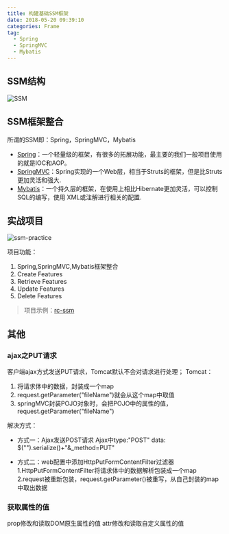 ```yaml
---
title: 构建基础SSM框架
date: 2018-05-20 09:39:10
categories: Frame
tag: 
  - Spring
  - SpringMVC
  - Mybatis
---
```


## SSM结构

![SSM](https://res.cloudinary.com/incoder/image/upload/v1528039004/blog/ssm-structure.png)

<!-- more -->

## SSM框架整合

所谓的SSM即：Spring，SpringMVC，Mybatis  
* [Spring](https://spring.io)：一个轻量级的框架，有很多的拓展功能，最主要的我们一般项目使用的就是IOC和AOP。
* [SpringMVC](https://docs.spring.io/spring/docs/current/spring-framework-reference/web.html)：Spring实现的一个Web层，相当于Struts的框架，但是比Struts更加灵活和强大.
* [Mybatis](http://www.mybatis.org/mybatis-3)：一个持久层的框架，在使用上相比Hibernate更加灵活，可以控制SQL的编写，使用 XML或注解进行相关的配置.

## 实战项目

![ssm-practice](https://res.cloudinary.com/incoder/image/upload/v1528647074/blog/ssm-practice.png)

项目功能：
1. Spring,SpringMVC,Mybatis框架整合
2. Create Features
3. Retrieve Features
4. Update Features
5. Delete Features

> 项目示例：[rc-ssm](https://github.com/RootCluster/rc-ssm/tree/example)

## 其他

### ajax之PUT请求

客户端ajax方式发送PUT请求，Tomcat默认不会对请求进行处理；
Tomcat：
1. 将请求体中的数据，封装成一个map
2. request.getParameter("fileName")就会从这个map中取值
3. springMVC封装POJO对象时，会把POJO中的属性的值，request.getParameter("fileName")

  解决方式：
  - 方式一：Ajax发送POST请求
  Ajax中type:"POST"
  data: $("").serialize()+"&_method=PUT"

  - 方式二：web配置中添加HttpPutFormContentFilter过滤器
  1.HttpPutFormContentFilter将请求体中的数据解析包装成一个map
  2.request被重新包装，request.getParameter()被重写，从自己封装的map中取出数据

### 获取属性的值

prop修改和读取DOM原生属性的值
attr修改和读取自定义属性的值
